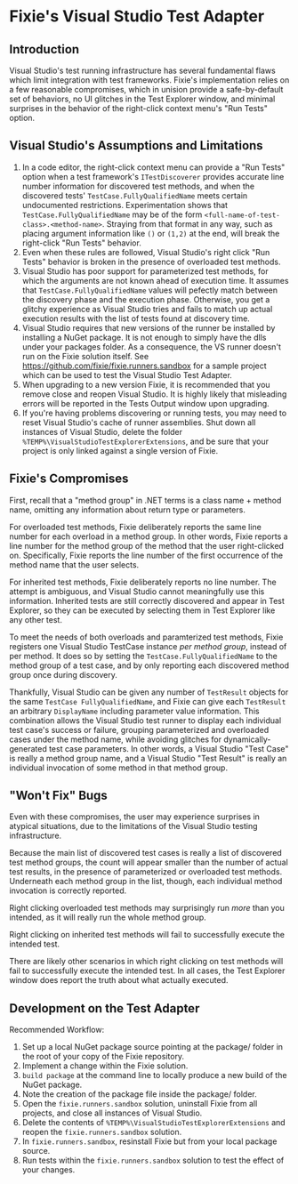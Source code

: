 ﻿# Fixie's Visual Studio Test Adapter

## Introduction

Visual Studio's test running infrastructure has several fundamental flaws
which limit integration with test frameworks.  Fixie's implementation relies
on a few reasonable compromises, which in unision provide a safe-by-default
set of behaviors, no UI glitches in the Test Explorer window, and minimal
surprises in the behavior of the right-click context menu's "Run Tests" option.

## Visual Studio's Assumptions and Limitations

1. In a code editor, the right-click context menu can provide a "Run Tests"
option when a test framework's `ITestDiscoverer` provides accurate line
number information for discovered test methods, and when the discovered tests'
`TestCase.FullyQualifiedName` meets certain undocumented restrictions.
Experimentation shows that `TestCase.FullyQualifiedName` may be of the
form `<full-name-of-test-class>.<method-name>`. Straying from that format
in any way, such as placing argument information like `()` or `(1,2)` at
the end, will break the right-click "Run Tests" behavior.
2. Even when these rules are followed, Visual Studio's right click "Run
Tests" behavior is broken in the presence of overloaded test methods.
3. Visual Studio has poor support for parameterized test methods, for which
the arguments are not known ahead of execution time. It assumes that
`TestCase.FullyQualifiedName` values will pefectly match between the discovery
phase and the execution phase. Otherwise, you get a glitchy experience as
Visual Studio tries and fails to match up actual execution results
with the list of tests found at discovery time.
4. Visual Studio requires that new versions of the runner be installed by
installing a NuGet package.  It is not enough to simply have the dlls under
your packages folder.  As a consequence, the VS runner doesn't run on the Fixie
solution itself. See https://github.com/fixie/fixie.runners.sandbox for
a sample project which can be used to test the Visual Studio Test Adapter.
5. When upgrading to a new version Fixie, it is recommended that you remove
close and reopen Visual Studio.  It is highly likely that misleading errors
will be reported in the Tests Output window upon upgrading.
6. If you're having problems discovering or running tests, you may need to reset
Visual Studio's cache of runner assemblies. Shut down all instances of Visual Studio,
delete the folder `%TEMP%\VisualStudioTestExplorerExtensions`, and be sure that
your project is only linked against a single version of Fixie.

## Fixie's Compromises

First, recall that a "method group" in .NET terms is a class name + method
name, omitting any information about return type or parameters.

For overloaded test methods, Fixie deliberately reports the same line number for
each overload in a method group.  In other words, Fixie reports a line number for
the method group of the method that the user right-clicked on.  Specifically,
Fixie reports the line number of the first occurrence of the method name that
the user selects.

For inherited test methods, Fixie deliberately reports no line number.  The
attempt is ambiguous, and Visual Studio cannot meaningfully use this information.
Inherited tests are still correctly discovered and appear in Test Explorer,
so they can be executed by selecting them in Test Explorer like any other test.

To meet the needs of both overloads and paramterized test methods, Fixie
registers one Visual Studio TestCase instance *per method group*, instead
of per method.  It does so by setting the `TestCase.FullyQualifiedName` to
the method group of a test case, and by only reporting each discovered
method group once during discovery.

Thankfully, Visual Studio can be given any number of `TestResult` objects for
the same `TestCase FullyQualifiedName`, and Fixie
can give each `TestResult` an arbitrary `DisplayName` including parameter
value information.  This combination allows the Visual Studio test runner to
display each individual test case's success or failure, grouping parameterized
and overloaded cases under the method name, while avoiding glitches for
dynamically-generated test case parameters.  In other words, a Visual Studio
"Test Case" is really a method group name, and a Visual Studio "Test Result"
is really an individual invocation of some method in that method group.

## "Won't Fix" Bugs

Even with these compromises, the user may experience surprises in atypical
situations, due to the limitations of the Visual Studio testing infrastructure.
        
Because the main list of discovered test cases is really a list of discovered
test method groups, the count will appear smaller than the number of actual
test results, in the presence of parameterized or overloaded test methods.
Underneath each method group in the list, though, each individual method
invocation is correctly reported.

Right clicking overloaded test methods may surprisingly run *more* than you
intended, as it will really run the whole method group.
        
Right clicking on inherited test methods will fail to successfully execute
the intended test.

There are likely other scenarios in which right clicking on test methods will
fail to successfully execute the intended test.  In all cases, the Test Explorer
window does report the truth about what actually executed.

## Development on the Test Adapter

Recommended Workflow:

1. Set up a local NuGet package source pointing at the package/ folder in the
root of your copy of the Fixie repository.
2. Implement a change within the Fixie solution.
3. `build package` at the command line to locally produce a new build of the
NuGet package.
4. Note the creation of the package file inside the package/ folder.
5. Open the `fixie.runners.sandbox` solution, uninstall Fixie from all projects,
and close all instances of Visual Studio.
6. Delete the contents of `%TEMP%\VisualStudioTestExplorerExtensions` and reopen
the `fixie.runners.sandbox` solution.
7. In `fixie.runners.sandbox`, resinstall Fixie but from your local package
source.
8. Run tests within the `fixie.runners.sandbox` solution to test the effect of
your changes.